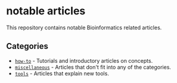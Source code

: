 # notable articles

This repository contains notable Bioinformatics related articles.


## Categories

- [`how-to`]() - Tutorials and introductory articles on concepts.
- [`miscellaneous`]() - Articles that don't fit into any of the categories.
- [`tools`]() - Articles that explain new tools.